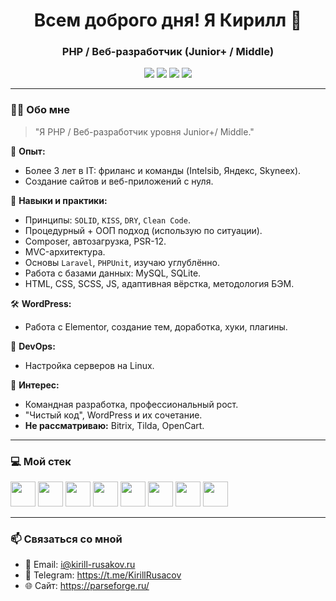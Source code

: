 <h1 align="center">Всем доброго дня! Я Кирилл 👋</h1>

<h3 align="center">PHP / Веб-разработчик (Junior+ / Middle)</h3>

<p align="center">
  <a href="mailto:your_email@example.com"><img src="https://img.shields.io/badge/Email-%23EA4335.svg?&style=for-the-badge&logo=gmail&logoColor=white" /></a>
  <a href="https://t.me/yourtelegram"><img src="https://img.shields.io/badge/Telegram-2CA5E0?style=for-the-badge&logo=telegram&logoColor=white" /></a>
  <a href="https://www.linkedin.com/in/yourlinkedin"><img src="https://img.shields.io/badge/LinkedIn-0077B5?style=for-the-badge&logo=linkedin&logoColor=white" /></a>
  <a href="https://yourwebsite.com"><img src="https://img.shields.io/badge/Портфолио-000?style=for-the-badge&logo=About.me&logoColor=white" /></a>
</p>

---

### 🧑‍💻 Обо мне

> "Я PHP / Веб-разработчик уровня Junior+/ Middle."

🎯 **Опыт:**
- Более 3 лет в IT: фриланс и команды (Intelsib, Яндекс, Skyneex).
- Создание сайтов и веб-приложений с нуля.

🧠 **Навыки и практики:**
- Принципы: `SOLID`, `KISS`, `DRY`, `Clean Code`.
- Процедурный + ООП подход (использую по ситуации).
- Composer, автозагрузка, PSR-12.
- MVC-архитектура.
- Основы `Laravel`, `PHPUnit`, изучаю углублённо.
- Работа с базами данных: MySQL, SQLite.
- HTML, CSS, SCSS, JS, адаптивная вёрстка, методология БЭМ.

🛠️ **WordPress:**
- Работа с Elementor, создание тем, доработка, хуки, плагины.

🧰 **DevOps:**
- Настройка серверов на Linux.

🚀 **Интерес:**
- Командная разработка, профессиональный рост.
- "Чистый код", WordPress и их сочетание.
- **Не рассматриваю:** Bitrix, Tilda, OpenCart.

---

### 💻 Мой стек

<p align="left">
  <img src="https://cdn.jsdelivr.net/gh/devicons/devicon/icons/php/php-original.svg" width="40" />
  <img src="https://cdn.jsdelivr.net/gh/devicons/devicon/icons/wordpress/wordpress-original.svg" width="40" />
  <img src="https://cdn.jsdelivr.net/gh/devicons/devicon/icons/mysql/mysql-original.svg" width="40" />
  <img src="https://cdn.jsdelivr.net/gh/devicons/devicon/icons/javascript/javascript-original.svg" width="40" />
  <img src="https://cdn.jsdelivr.net/gh/devicons/devicon/icons/html5/html5-original.svg" width="40" />
  <img src="https://cdn.jsdelivr.net/gh/devicons/devicon/icons/css3/css3-original.svg" width="40" />
  <img src="https://cdn.jsdelivr.net/gh/devicons/devicon/icons/linux/linux-original.svg" width="40" />
  <img src="https://cdn.jsdelivr.net/gh/devicons/devicon/icons/laravel/laravel-plain.svg" width="40" />
</p>

---

### 📫 Связаться со мной

- 📧 Email: i@kirill-rusakov.ru 
- 💬 Telegram: https://t.me/KirillRusacov 
- 🌐 Сайт: https://parseforge.ru/
